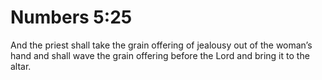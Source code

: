 # Numbers 5:25

And the priest shall take the grain offering of jealousy out of the woman’s hand and shall wave the grain offering before the Lord and bring it to the altar.
